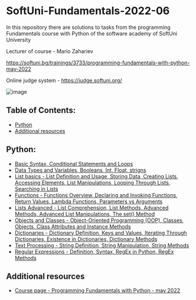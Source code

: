 # SoftUni-Fundamentals-2022-06
In this repository there are solutions to tasks from the programming Fundamentals course with Python of the software academy of SoftUni University 

Lecturer of course - Mario Zahariev 

https://softuni.bg/trainings/3733/programming-fundamentals-with-python-may-2022

Online judge system - https://judge.softuni.org/

![image](https://user-images.githubusercontent.com/68993494/185683680-bcfefe65-88fb-4192-b0b2-ff9130c39487.png)

## Table of Contents:

- [Python](#python)
- [Additional resources](#additional-resources)

## Python:

- [Basic Syntax, Conditional Statements and Loops](https://github.com/zahariev-webbersof/SoftUni-Fundamentals-2022-06/tree/main/basic_syntax_conditional_statements_and_loops)
- [Data Types and Variables, Booleans, Int, Float, strigns](https://github.com/zahariev-webbersof/SoftUni-Fundamentals-2022-06/tree/main/data_types_and_variables)
- [List basics - List Definition and Usage, Storing Data,  Creating Lists, Accessing Elements, List Manipulations, Looping Through Lists, Searching in Lists](https://github.com/zahariev-webbersof/SoftUni-Fundamentals-2022-06/tree/main/lists_basics)
- [Functions - Functions Overview, Declaring and Invoking Functions, Return Values, Lambda Functions, Parameters vs Arguments](https://github.com/zahariev-webbersof/SoftUni-Fundamentals-2022-06/tree/main/functions)
- [Lists Advanced - List Comprehension, List Methods, Advanced Methods, Advanced List Manipulations, The set() Method](https://github.com/zahariev-webbersof/SoftUni-Fundamentals-2022-06/tree/main/list_advanced)
- [Objects and Classes - Object-Oriented Programming (OOP), Classes, Objects, Class Attributes and Instance Methods](https://github.com/zahariev-webbersof/SoftUni-Fundamentals-2022-06/tree/main/objects_and_classes)
- [Dictionaries - Dictionary Definition, Keys and Values, Iterating Through Dictionaries, Existence in Dictionaries, Dictionary Methods](https://github.com/zahariev-webbersof/SoftUni-Fundamentals-2022-06/tree/main/dictionaries)
- [Text Processing - String Definition, String Manipulation, String Methods](https://github.com/zahariev-webbersof/SoftUni-Fundamentals-2022-06/tree/main/text_processing)
- [Regular Expressions - Definition, Syntax, RegEx in Python, RegEx Methods](https://github.com/zahariev-webbersof/SoftUni-Fundamentals-2022-06/tree/main/regex)

## Additional resources

- [Course page - Programming Fundamentals with Python - may 2022](https://softuni.bg/trainings/3733/programming-fundamentals-with-python-may-2022)
